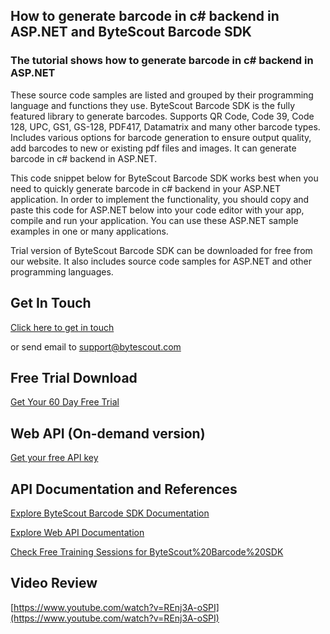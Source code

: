 ## How to generate barcode in c# backend in ASP.NET and ByteScout Barcode SDK

### The tutorial shows how to generate barcode in c# backend in ASP.NET

These source code samples are listed and grouped by their programming language and functions they use. ByteScout Barcode SDK is the fully featured library to generate barcodes. Supports QR Code, Code 39, Code 128, UPC, GS1, GS-128, PDF417, Datamatrix and many other barcode types. Includes various options for barcode generation to ensure output quality, add barcodes to new or existing pdf files and images. It can generate barcode in c# backend in ASP.NET.

This code snippet below for ByteScout Barcode SDK works best when you need to quickly generate barcode in c# backend in your ASP.NET application. In order to implement the functionality, you should copy and paste this code for ASP.NET below into your code editor with your app, compile and run your application. You can use these ASP.NET sample examples in one or many applications.

Trial version of ByteScout Barcode SDK can be downloaded for free from our website. It also includes source code samples for ASP.NET and other programming languages.

## Get In Touch

[Click here to get in touch](https://bytescout.zendesk.com/hc/en-us/requests/new?subject=ByteScout%20Barcode%20SDK%20Question)

or send email to [support@bytescout.com](mailto:support@bytescout.com?subject=ByteScout%20Barcode%20SDK%20Question) 

## Free Trial Download

[Get Your 60 Day Free Trial](https://bytescout.com/download/web-installer?utm_source=github-readme)

## Web API (On-demand version)

[Get your free API key](https://pdf.co/documentation/api?utm_source=github-readme)

## API Documentation and References

[Explore ByteScout Barcode SDK Documentation](https://bytescout.com/documentation/index.html?utm_source=github-readme)

[Explore Web API Documentation](https://pdf.co/documentation/api?utm_source=github-readme)

[Check Free Training Sessions for ByteScout%20Barcode%20SDK](https://academy.bytescout.com/)

## Video Review

[https://www.youtube.com/watch?v=REnj3A-oSPI](https://www.youtube.com/watch?v=REnj3A-oSPI)